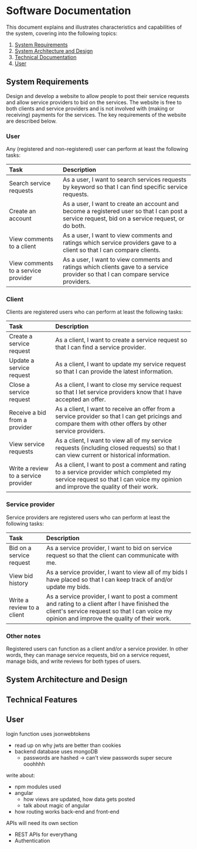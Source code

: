 # Software Documentation
This document explains and illustrates characteristics and capabilities of the system, covering into the following topics:

1. [System Requirements](#system-requirements)
2. [System Architecture and Design](#architecture-and-design)
3. [Technical Documentation](#technical-documentation)
4. [User](#user)

## System Requirements
Design and develop a website to allow people to post their service requests and allow service providers to bid on the services. The website is free to both clients and service providers and is not involved with (making or receiving) payments for the services. The key requirements of the website are described below.

### User
Any (registered and non-registered) user can perform at least the following tasks:

| Task                                | Description |
|:----------------------------------- |:----------- |
| Search service requests             | As a user, I want to search services requests by keyword so that I can find specific service requests. |
| Create an account                   | As a user, I want to create an account and become a registered user so that I can post a service request, bid on a service request, or do both. |
| View comments to a client           | As a user, I want to view comments and ratings which service providers gave to a client so that I can compare clients. |
| View comments to a service provider | As a user, I want to view comments and ratings which clients gave to a service provider so that I can compare service providers. |

### Client
Clients are registered users who can perform at least the following tasks:

| Task                                            | Description |
|:----------------------------------------------- |:----------- |
| Create a service request                        | As a client, I want to create a service request so that I can find a service provider. |
| Update a service request                        | As a client, I want to update my service request so that I can provide the latest information. |
| Close a service request                         | As a client, I want to close my service request so that I let service providers know that I have accepted an offer. |
| Receive a bid from a provider                   | As a client, I want to receive an offer from a service provider so that I can get pricings and compare them with other offers by other service providers. |
| View service requests                           | As a client, I want to view all of my service requests (including closed requests) so that I can view current or historical information. |
| Write a review to a service provider            | As a client, I want to post a comment and rating to a service provider which completed my service request so that I can voice my opinion and improve the quality of their work. |

### Service provider
Service providers are registered users who can perform at least the following tasks:

| Task                        | Description |
|:--------------------------- |:----------- |
| Bid on a service request    | As a service provider, I want to bid on service request so that the client can communicate with me. |
| View bid history            | As a service provider, I want to view all of my bids I have placed so that I can keep track of and/or update my bids. |
| Write a review to a client  | As a service provider, I want to post a comment and rating to a client after I have finished the client's service request so that I can voice my opinion and improve the quality of their work. |

### Other notes
Registered users can function as a client and/or a service provider. In other words, they can manage service requests, bid on a service request, manage bids, and write reviews for both types of users.

## System Architecture and Design

## Technical Features

## User








login function uses jsonwebtokens
- read up on why jwts are better than cookies
- backend database uses mongoDB
  - passwords are hashed -> can't view passwords super secure ooohhhh

write about:
- npm modules used
- angular
  - how views are updated, how data gets posted
  - talk about magic of angular
- how routing works back-end and front-end

APIs will need its own section
- REST APIs for everythang
- Authentication
